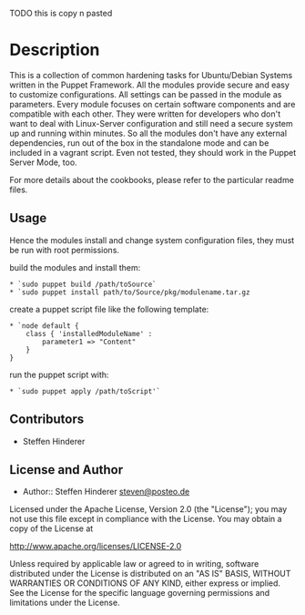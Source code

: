 TODO this is copy n pasted

# Description 
This is a collection of common hardening tasks for Ubuntu/Debian Systems written in the Puppet Framework. All the modules provide secure and easy to customize configurations. All settings can be passed in the module as parameters. Every module focuses on certain software components and are compatible with each other. 
They were written for developers who don't want to deal with Linux-Server configuration and still need a secure system up and running within minutes.
So all the modules don't have any external dependencies, run out of the box in the standalone mode and can be included in a vagrant script. Even not tested, they should work in the Puppet Server Mode, too.

For more details about the cookbooks, please refer to the particular readme files.

## Usage
Hence the modules install and change system configuration files, they must be run with root permissions.

build the modules and install them:

    * `sudo puppet build /path/toSource`
    * `sudo puppet install path/to/Source/pkg/modulename.tar.gz
    
create a puppet script file like the following template:

    * `node default {
        class { 'installedModuleName' :
            parameter1 => "Content" 
        }
    }
    
run the puppet script with:    

    * `sudo puppet apply /path/toScript'`
        
## Contributors
* Steffen Hinderer

## License and Author
 * Author:: Steffen Hinderer steven@posteo.de
 
Licensed under the Apache License, Version 2.0 (the "License"); you may not use this file except in compliance with the License. You may obtain a copy of the License at

http://www.apache.org/licenses/LICENSE-2.0

Unless required by applicable law or agreed to in writing, software distributed under the License is distributed on an "AS IS" BASIS, WITHOUT WARRANTIES OR CONDITIONS OF ANY KIND, either express or implied. See the License for the specific language governing permissions and limitations under the License.
